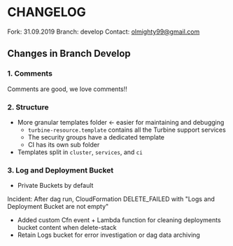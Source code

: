# CHANGELOG

Fork: 31.09.2019
Branch: develop
Contact: olmighty99@gmail.com

## Changes in Branch Develop

### 1. Comments

Comments are good, we love comments!!

### 2. Structure

- More granular templates folder <- easier for maintaining and debugging
  * `turbine-resource.template` contains all the Turbine support services
  * The security groups have a dedicated template
  * CI has its own sub folder
- Templates split in `cluster`, `services`, and `ci`

### 3. Log and Deployment Bucket

- Private Buckets by default

Incident: After dag run, CloudFormation DELETE_FAILED with "Logs and Deployment 
Bucket are not empty"

- Added custom Cfn event + Lambda function for cleaning deployments bucket 
content when delete-stack
- Retain Logs bucket for error investigation or dag data archiving




 